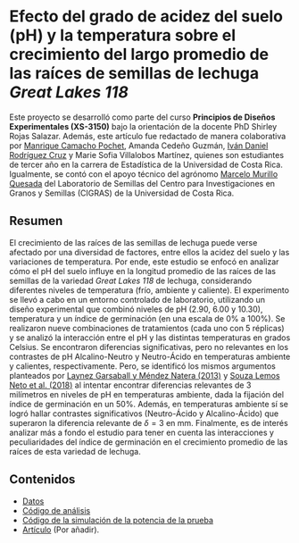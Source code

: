 # Efecto del grado de acidez del suelo (pH) y la temperatura sobre el crecimiento del largo promedio de las raíces de semillas de lechuga *Great Lakes 118*

Este proyecto se desarrolló como parte del curso **Principios de Diseños Experimentales (XS-3150)** bajo la orientación de la docente PhD Shirley Rojas Salazar. Además, este artículo fue redactado de manera colaborativa por [Manrique Camacho Pochet](https://www.linkedin.com/in/manriquecamachop/), Amanda Cedeño Guzmán, [Iván Daniel Rodríguez Cruz](https://www.linkedin.com/in/iv%C3%A1n-daniel-rodr%C3%ADguez-cruz-2471a325a/) y Marie Sofia Villalobos Martínez, quienes son estudiantes de tercer año en la carrera de Estadística de la Universidad de Costa Rica. Igualmente, se contó con el apoyo técnico del agrónomo [Marcelo Murillo Quesada](https://vinv.ucr.ac.cr/sigpro/web/researchers/207300957) del Laboratorio de Semillas del Centro para Investigaciones en Granos y Semillas (CIGRAS) de la Universidad de Costa Rica. 

## Resumen 

El crecimiento de las raíces de las semillas de lechuga puede verse afectado por una diversidad de factores, entre ellos la acidez del suelo y las variaciones de temperatura. Por ende, este estudio se enfocó en analizar cómo el pH del suelo influye en la longitud promedio de las raíces de las semillas de la variedad *Great Lakes 118* de lechuga, considerando diferentes niveles de temperatura (frío, ambiente y caliente). El experimento se llevó a cabo en un entorno controlado de laboratorio, utilizando un diseño experimental que combinó niveles de pH (2.90, 6.00 y 10.30), temperatura y un índice de germinación (en una escala de 0% a 100%). Se realizaron nueve combinaciones de tratamientos (cada uno con 5 réplicas) y se analizó la interacción entre el pH y las distintas temperaturas en grados Celsius. Se encontraron diferencias significativas, pero no relevantes en los contrastes de pH Alcalino-Neutro y Neutro-Ácido en temperaturas ambiente y calientes, respectivamente. Pero, se identificó los mismos argumentos planteados por [Laynez Garsaball y Méndez Natera (2013)](https://revistas.unitru.edu.pe/index.php/scientiaagrop/article/view/336/316) y [Souza Lemos Neto et al. (2018)](https://doi.org/https://doi.org/10.17584/rcch.2018vl2i3.7720) al intentar encontrar diferencias relevantes de 3 milímetros en niveles de pH en temperaturas ambiente, dada la fijación del índice de germinación en un 50%. Además, en temperaturas ambiente sí se logró hallar contrastes significativos (Neutro-Ácido y Alcalino-Ácido) que superaron la diferencia relevante de $\delta = 3$ en mm. Finalmente, es de interés analizar más a fondo el estudio para tener en cuenta las interacciones y peculiaridades del índice de germinación en el crecimiento promedio de las raíces de esta variedad de lechuga.

## Contenidos

* [Datos](https://github.com/ivanrodc/Experimento_XS-3150/blob/main/data_semillas.csv)
* [Código de análisis](https://github.com/ivanrodc/Experimento_XS-3150/blob/main/codigo_analisis.qmd)
* [Código de la simulación de la potencia de la prueba](https://github.com/ivanrodc/Experimento_XS-3150/blob/main/simulacion_potencia.R)
* [Artículo]() (Por añadir).


